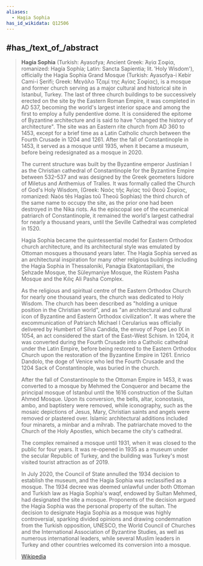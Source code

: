 ```yaml
---
aliases:
  - Hagia Sophia
has_id_wikidata: Q12506
---
```



## #has_/text_of_/abstract 

> **Hagia Sophia** (Turkish: Ayasofya; Ancient Greek: Ἁγία Σοφία, romanized: Hagía Sophía; Latin: Sancta Sapientia; lit. 'Holy Wisdom'), officially the Hagia Sophia Grand Mosque (Turkish: Ayasofya-i Kebir Cami-i Şerifi; Greek: Μεγάλο Τζαμί της Αγίας Σοφίας), is a mosque and former church serving as a major cultural and historical site in Istanbul, Turkey. The last of three church buildings to be successively erected on the site by the Eastern Roman Empire, it was completed in AD 537, becoming the world's largest interior space and among the first to employ a fully pendentive dome. It is considered the epitome of Byzantine architecture and is said to have "changed the history of architecture". The site was an Eastern rite church from AD 360 to 1453, except for a brief time as a Latin Catholic church between the Fourth Crusade in 1204 and 1261. After the fall of Constantinople in 1453, it served as a mosque until 1935, when it became a museum, before being redesignated as a mosque in 2020.
>
> The current structure was built by the Byzantine emperor Justinian I as the Christian cathedral of Constantinople for the Byzantine Empire between 532–537 and was designed by the Greek geometers Isidore of Miletus and Anthemius of Tralles. It was formally called the Church of God's Holy Wisdom, (Greek: Ναὸς τῆς Ἁγίας τοῦ Θεοῦ Σοφίας, romanized: Naòs tês Hagías toû Theoû Sophías) the third church of the same name to occupy the site, as the prior one had been destroyed in the Nika riots. As the episcopal see of the ecumenical patriarch of Constantinople, it remained the world's largest cathedral for nearly a thousand years, until the Seville Cathedral was completed in 1520.
>
> Hagia Sophia became the quintessential model for Eastern Orthodox church architecture, and its architectural style was emulated by Ottoman mosques a thousand years later. The Hagia Sophia served as an architectural inspiration for many other religious buildings including the Hagia Sophia in Thessaloniki, Panagia Ekatontapiliani, the Şehzade Mosque, the Süleymaniye Mosque, the Rüstem Pasha Mosque and the Kılıç Ali Pasha Complex.
>
> As the religious and spiritual centre of the Eastern Orthodox Church for nearly one thousand years, the church was dedicated to Holy Wisdom. The church has been described as "holding a unique position in the Christian world", and as "an architectural and cultural icon of Byzantine and Eastern Orthodox civilization". It was where the excommunication of Patriarch Michael I Cerularius was officially delivered by Humbert of Silva Candida, the envoy of Pope Leo IX in 1054, an act considered the start of the East–West Schism. In 1204, it was converted during the Fourth Crusade into a Catholic cathedral under the Latin Empire, before being restored to the Eastern Orthodox Church upon the restoration of the Byzantine Empire in 1261. Enrico Dandolo, the doge of Venice who led the Fourth Crusade and the 1204 Sack of Constantinople, was buried in the church.
>
> After the fall of Constantinople to the Ottoman Empire in 1453, it was converted to a mosque by Mehmed the Conqueror and became the principal mosque of Istanbul until the 1616 construction of the Sultan Ahmed Mosque. Upon its conversion, the bells, altar, iconostasis, ambo, and baptistery were removed, while iconography, such as the mosaic depictions of Jesus, Mary, Christian saints and angels were removed or plastered over. Islamic architectural additions included four minarets, a minbar and a mihrab.  The patriarchate moved to the Church of the Holy Apostles, which became the city's cathedral.
>
> The complex remained a mosque until 1931, when it was closed to the public for four years. It was re-opened in 1935 as a museum under the secular Republic of Turkey, and the building was Turkey's most visited tourist attraction as of 2019.
>
> In July 2020, the Council of State annulled the 1934 decision to establish the museum, and the Hagia Sophia was reclassified as a mosque. The 1934 decree was deemed unlawful under both Ottoman and Turkish law as Hagia Sophia's waqf, endowed by Sultan Mehmed, had designated the site a mosque. Proponents of the decision argued the Hagia Sophia was the personal property of the sultan. The decision to designate Hagia Sophia as a mosque was highly controversial, sparking divided opinions and drawing condemnation from the Turkish opposition, UNESCO, the World Council of Churches and the International Association of Byzantine Studies, as well as numerous international leaders, while several Muslim leaders in Turkey and other countries welcomed its conversion into a mosque.
>
> [Wikipedia](https://en.wikipedia.org/wiki/Hagia%20Sophia) 


